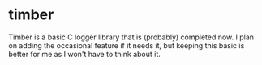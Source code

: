 # timber
Timber is a basic C logger library that is (probably) completed now. I plan on adding the occasional feature if it needs it, but keeping this basic is better for me as I won't have to think about it.
